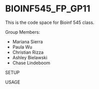 # BIOINF545_FP_GP11
This is the code space for Bioinf 545 class.

Group Members:
- Mariana Sierra
- Paula Wu
- Christian Rizza
- Ashley Bielawski
- Chase Lindeboom


SETUP 

USAGE
